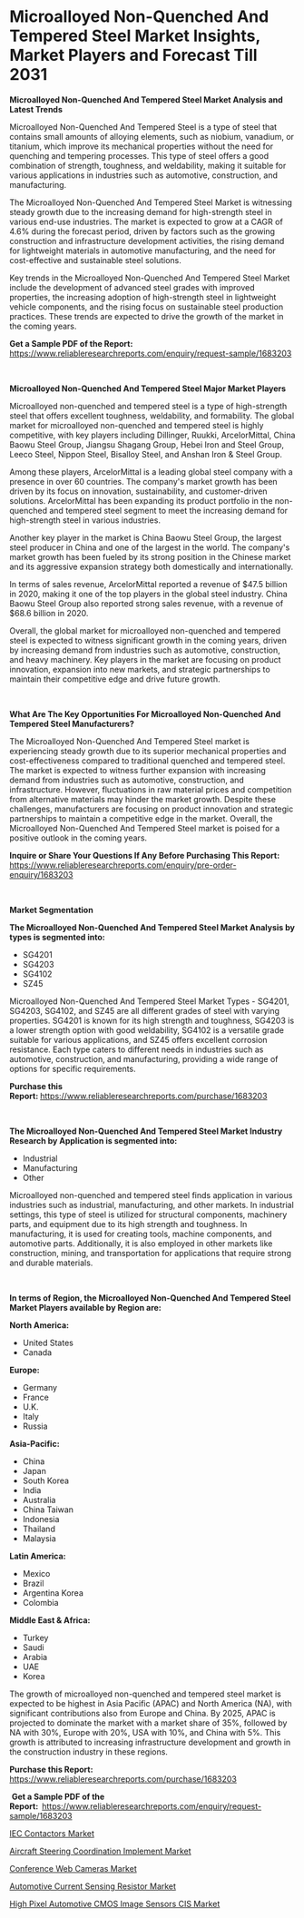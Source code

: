 <p><h1>Microalloyed Non-Quenched And Tempered Steel Market Insights, Market Players and Forecast Till 2031</h1></p><p><strong>Microalloyed Non-Quenched And Tempered Steel Market Analysis and Latest Trends</strong></p>
<p><p>Microalloyed Non-Quenched And Tempered Steel is a type of steel that contains small amounts of alloying elements, such as niobium, vanadium, or titanium, which improve its mechanical properties without the need for quenching and tempering processes. This type of steel offers a good combination of strength, toughness, and weldability, making it suitable for various applications in industries such as automotive, construction, and manufacturing.</p><p>The Microalloyed Non-Quenched And Tempered Steel Market is witnessing steady growth due to the increasing demand for high-strength steel in various end-use industries. The market is expected to grow at a CAGR of 4.6% during the forecast period, driven by factors such as the growing construction and infrastructure development activities, the rising demand for lightweight materials in automotive manufacturing, and the need for cost-effective and sustainable steel solutions.</p><p>Key trends in the Microalloyed Non-Quenched And Tempered Steel Market include the development of advanced steel grades with improved properties, the increasing adoption of high-strength steel in lightweight vehicle components, and the rising focus on sustainable steel production practices. These trends are expected to drive the growth of the market in the coming years.</p></p>
<p><strong>Get a Sample PDF of the Report:&nbsp;</strong> <a href="https://www.reliableresearchreports.com/enquiry/request-sample/1683203">https://www.reliableresearchreports.com/enquiry/request-sample/1683203</a></p>
<p>&nbsp;</p>
<p><strong>Microalloyed Non-Quenched And Tempered Steel Major Market Players</strong></p>
<p><p>Microalloyed non-quenched and tempered steel is a type of high-strength steel that offers excellent toughness, weldability, and formability. The global market for microalloyed non-quenched and tempered steel is highly competitive, with key players including Dillinger, Ruukki, ArcelorMittal, China Baowu Steel Group, Jiangsu Shagang Group, Hebei Iron and Steel Group, Leeco Steel, Nippon Steel, Bisalloy Steel, and Anshan Iron & Steel Group.</p><p>Among these players, ArcelorMittal is a leading global steel company with a presence in over 60 countries. The company's market growth has been driven by its focus on innovation, sustainability, and customer-driven solutions. ArcelorMittal has been expanding its product portfolio in the non-quenched and tempered steel segment to meet the increasing demand for high-strength steel in various industries.</p><p>Another key player in the market is China Baowu Steel Group, the largest steel producer in China and one of the largest in the world. The company's market growth has been fueled by its strong position in the Chinese market and its aggressive expansion strategy both domestically and internationally.</p><p>In terms of sales revenue, ArcelorMittal reported a revenue of $47.5 billion in 2020, making it one of the top players in the global steel industry. China Baowu Steel Group also reported strong sales revenue, with a revenue of $68.6 billion in 2020.</p><p>Overall, the global market for microalloyed non-quenched and tempered steel is expected to witness significant growth in the coming years, driven by increasing demand from industries such as automotive, construction, and heavy machinery. Key players in the market are focusing on product innovation, expansion into new markets, and strategic partnerships to maintain their competitive edge and drive future growth.</p></p>
<p>&nbsp;</p>
<p><strong>What Are The Key Opportunities For Microalloyed Non-Quenched And Tempered Steel Manufacturers?</strong></p>
<p><p>The Microalloyed Non-Quenched And Tempered Steel market is experiencing steady growth due to its superior mechanical properties and cost-effectiveness compared to traditional quenched and tempered steel. The market is expected to witness further expansion with increasing demand from industries such as automotive, construction, and infrastructure. However, fluctuations in raw material prices and competition from alternative materials may hinder the market growth. Despite these challenges, manufacturers are focusing on product innovation and strategic partnerships to maintain a competitive edge in the market. Overall, the Microalloyed Non-Quenched And Tempered Steel market is poised for a positive outlook in the coming years.</p></p>
<p><strong>Inquire or Share Your Questions If Any Before Purchasing This Report:</strong> <a href="https://www.reliableresearchreports.com/enquiry/pre-order-enquiry/1683203">https://www.reliableresearchreports.com/enquiry/pre-order-enquiry/1683203</a></p>
<p>&nbsp;</p>
<p><strong>Market Segmentation</strong></p>
<p><strong>The Microalloyed Non-Quenched And Tempered Steel Market Analysis by types is segmented into:</strong></p>
<p><ul><li>SG4201</li><li>SG4203</li><li>SG4102</li><li>SZ45</li></ul></p>
<p><p>Microalloyed Non-Quenched And Tempered Steel Market Types - SG4201, SG4203, SG4102, and SZ45 are all different grades of steel with varying properties. SG4201 is known for its high strength and toughness, SG4203 is a lower strength option with good weldability, SG4102 is a versatile grade suitable for various applications, and SZ45 offers excellent corrosion resistance. Each type caters to different needs in industries such as automotive, construction, and manufacturing, providing a wide range of options for specific requirements.</p></p>
<p><strong>Purchase this Report:&nbsp;</strong><a href="https://www.reliableresearchreports.com/purchase/1683203">https://www.reliableresearchreports.com/purchase/1683203</a></p>
<p>&nbsp;</p>
<p><strong>The Microalloyed Non-Quenched And Tempered Steel Market Industry Research by Application is segmented into:</strong></p>
<p><ul><li>Industrial</li><li>Manufacturing</li><li>Other</li></ul></p>
<p><p>Microalloyed non-quenched and tempered steel finds application in various industries such as industrial, manufacturing, and other markets. In industrial settings, this type of steel is utilized for structural components, machinery parts, and equipment due to its high strength and toughness. In manufacturing, it is used for creating tools, machine components, and automotive parts. Additionally, it is also employed in other markets like construction, mining, and transportation for applications that require strong and durable materials.</p></p>
<p>&nbsp;</p>
<p><strong>In terms of Region, the Microalloyed Non-Quenched And Tempered Steel Market Players available by Region are:</strong></p>
<p>
    <p> <strong> North America: </strong>
        <ul>
            <li>United States</li>
            <li>Canada</li>
        </ul>
        </p> 
    <p> <strong> Europe: </strong>
        <ul>
            <li>Germany</li>
            <li>France</li>
            <li>U.K.</li>
            <li>Italy</li>
            <li>Russia</li>
        </ul>
        </p> 
    <p> <strong> Asia-Pacific: </strong>
        <ul>
            <li>China</li>
            <li>Japan</li>
            <li>South Korea</li>
            <li>India</li>
            <li>Australia</li>
            <li>China Taiwan</li>
            <li>Indonesia</li>
            <li>Thailand</li>
            <li>Malaysia</li>
        </ul>
        </p> 
    <p> <strong> Latin America: </strong>
        <ul>
            <li>Mexico</li>
            <li>Brazil</li>
            <li>Argentina Korea</li>
            <li>Colombia</li>
        </ul>
        </p> 
    <p> <strong> Middle East & Africa: </strong>
        <ul>
            <li>Turkey</li>
            <li>Saudi</li>
            <li>Arabia</li>
            <li>UAE</li>
            <li>Korea</li>
        </ul>
    </p>
    </p>
<p><p>The growth of microalloyed non-quenched and tempered steel market is expected to be highest in Asia Pacific (APAC) and North America (NA), with significant contributions also from Europe and China. By 2025, APAC is projected to dominate the market with a market share of 35%, followed by NA with 30%, Europe with 20%, USA with 10%, and China with 5%. This growth is attributed to increasing infrastructure development and growth in the construction industry in these regions.</p></p>
<p><strong>Purchase this Report: </strong><a href="https://www.reliableresearchreports.com/purchase/1683203">https://www.reliableresearchreports.com/purchase/1683203</a></p>
<p>&nbsp;<strong>Get a Sample PDF of the Report:&nbsp;&nbsp;</strong><a href="https://www.reliableresearchreports.com/enquiry/request-sample/1683203">https://www.reliableresearchreports.com/enquiry/request-sample/1683203</a></p>
<p><strong></strong></p>
<p><p><a href="https://medium.com/@terrellconn/iec-contactors-market-share-evolution-and-market-growth-trends-2024-2031-dff0e82e78ed">IEC Contactors Market</a></p><p><a href="https://medium.com/@charvi.reportprime/aircraft-steering-coordination-implement-market-trends-and-market-analysis-forecasted-for-period-46559f312731">Aircraft Steering Coordination Implement Market</a></p><p><a href="https://medium.com/@terrellconn/conference-web-cameras-market-size-cagr-trends-2024-2030-4d9d3c3df408">Conference Web Cameras Market</a></p><p><a href="https://medium.com/@dessiefadel/automotive-current-sensing-resistor-market-size-cagr-trends-2024-2030-3270c67d3d56">Automotive Current Sensing Resistor Market</a></p><p><a href="https://medium.com/@dessiefadel/high-pixel-automotive-cmos-image-sensors-cis-market-furnishes-information-on-market-share-market-1d6637d00270">High Pixel Automotive CMOS Image Sensors CIS Market</a></p></p>